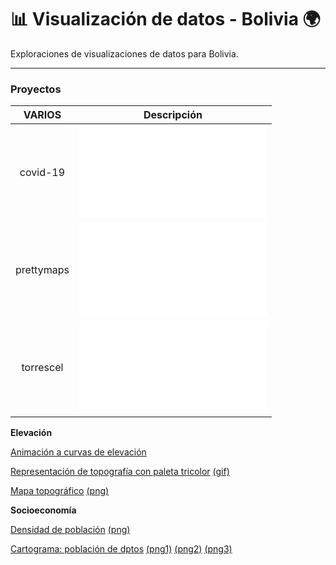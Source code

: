 # 📊 Visualización de datos - Bolivia 🌍

Exploraciones de visualizaciones de datos para Bolivia.

---

### Proyectos

| VARIOS            |  Descripción |
:-------------------------:|:-------------------------:
covid-19  |  ![Nuevos casos COVID-19 en Bolivia (a enero 2022)](Bolivia/covid-19/README.md)
prettymaps |  ![Mapas de ciudad usando OpenStreetMap](Bolivia/prettymaps/README.md)
torrescel |  ![Distribución de torres de telefonía celular](Bolivia/torrescel/README.md)

**Elevación**

[Animación a curvas de elevación](elevac/01/README.md)

[Representación de topografía con paleta tricolor](elevac/02)  [(gif)](elevac/02/Bolivia%20relsom%20elev%20color3%20z1-z30.gif)

[Mapa topográfico](elevac/03/bol_crisp_topography.R)  [(png)](elevac/03/bolivia_topo_map.png)

**Socioeconomía**

[Densidad de población](socio/01/bo_day30.R)  [(png)](socio/01/salida/bol_denspob_Bolivia.png)

[Cartograma: población de dptos](socio/02/Bol_cartogramas.R)  [(png1)](socio/02/3%20Población%20x%20dptos%20tmap.png) [(png2)](socio/02/4%20Población%20x%20dptos%20ggplot2.png) [(png3)](socio/02/5%20Población%20x%20dptos%20ggplot2%20dorling.png)